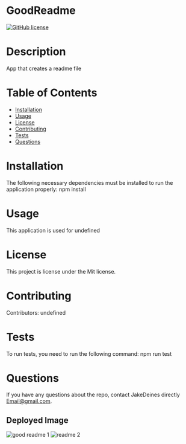 
# GoodReadme
[![GitHub license](https://img.shields.io/badge/license-MIT-blue.svg)](https://github.com/JakeDeines/GoodReadme)
# Description
App that creates a readme file
# Table of Contents 
* [Installation](#installation)
* [Usage](#usage)
* [License](#license)
* [Contributing](#contributing)
* [Tests](#tests)
* [Questions](#questions)
# Installation
The following necessary dependencies must be installed to run the application properly: npm install
# Usage
​This application is used for undefined
# License
This project is license under the Mit license.
# Contributing
​Contributors: undefined
# Tests
To run tests, you need to run the following command: npm run test
# Questions
If you have any questions about the repo, contact JakeDeines directly Email@gmail.com.

## Deployed Image
![good readme 1](https://user-images.githubusercontent.com/67669417/103450566-4d7b3b00-4c6d-11eb-9838-209d637cbbdb.PNG)
![readme 2](https://user-images.githubusercontent.com/67669417/103450568-4f44fe80-4c6d-11eb-93a7-c44572aee051.PNG)
